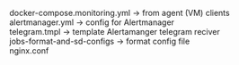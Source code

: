 docker-compose.monitoring.yml -> from agent (VM) clients \
alertmanager.yml -> config for Alertmanager \
telegram.tmpl -> template Alertamanger telegram reciver \
jobs-format-and-sd-configs -> format config file \
nginx.conf 

